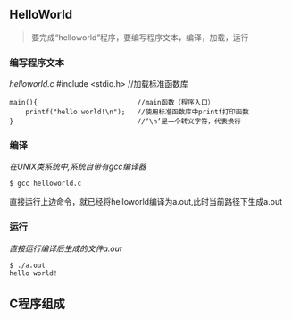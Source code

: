 ## HelloWorld

> 要完成“helloworld”程序，要编写程序文本，编译，加载，运行


### 编写程序文本

*helloworld.c*
    #include <stdio.h>              //加载标准函数库
    
    main(){                         //main函数（程序入口）
        printf("hello world!\n");   //使用标准函数库中printf打印函数
    }                               //‘\n’是一个转义字符，代表换行
    

### 编译

*在UNIX类系统中,系统自带有gcc编译器*

```bash
$ gcc helloworld.c
```

直接运行上边命令，就已经将helloworld编译为a.out,此时当前路径下生成a.out


### 运行


*直接运行编译后生成的文件a.out*

```bash
$ ./a.out
hello world!
```

## C程序组成






    